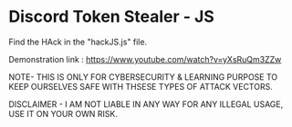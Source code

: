 # Discord Token Stealer - JS
Find the HAck in the "hackJS.js" file.

Demonstration link : https://www.youtube.com/watch?v=yXsRuQm3ZZw

NOTE- THIS IS ONLY FOR CYBERSECURITY & LEARNING PURPOSE TO KEEP OURSELVES SAFE WITH THSESE TYPES OF ATTACK VECTORS.

DISCLAIMER - I AM NOT LIABLE IN ANY WAY FOR ANY ILLEGAL USAGE, USE IT ON YOUR OWN RISK.
